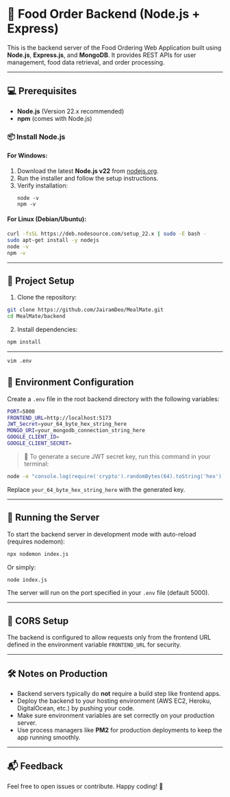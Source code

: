 # 🚀 Food Order Backend (Node.js + Express)

This is the backend server of the Food Ordering Web Application built using **Node.js**, **Express.js**, and **MongoDB**. It provides REST APIs for user management, food data retrieval, and order processing.

---

## 💻 Prerequisites

- **Node.js** (Version 22.x recommended)  
- **npm** (comes with Node.js)

### 📦 Install Node.js

#### For Windows:
1. Download the latest **Node.js v22** from [nodejs.org](https://nodejs.org/).  
2. Run the installer and follow the setup instructions.  
3. Verify installation:
   ```
   node -v
   npm -v
   ```

#### For Linux (Debian/Ubuntu):
```bash
curl -fsSL https://deb.nodesource.com/setup_22.x | sudo -E bash -
sudo apt-get install -y nodejs
node -v
npm -v
```

---

## 🚀 Project Setup

1. Clone the repository:

```bash
git clone https://github.com/JairamDeo/MealMate.git
cd MealMate/backend
```

2. Install dependencies:

```bash
npm install
```

---

```bash
vim .env
```

## 🔧 Environment Configuration

Create a `.env` file in the root backend directory with the following variables:

```bash
PORT=5000
FRONTEND_URL=http://localhost:5173
JWT_Secret=your_64_byte_hex_string_here
MONGO_URI=your_mongodb_connection_string_here
GOOGLE_CLIENT_ID=
GOOGLE_CLIENT_SECRET=
```

> 🔑 To generate a secure JWT secret key, run this command in your terminal:

```bash
node -e "console.log(require('crypto').randomBytes(64).toString('hex'))"
```

Replace `your_64_byte_hex_string_here` with the generated key.

---

## 🚀 Running the Server

To start the backend server in development mode with auto-reload (requires nodemon):

```bash
npx nodemon index.js
```

Or simply:

```bash
node index.js
```

The server will run on the port specified in your `.env` file (default 5000).

---

## 📡 CORS Setup

The backend is configured to allow requests only from the frontend URL defined in the environment variable `FRONTEND_URL` for security.

---

## 🛠️ Notes on Production

- Backend servers typically do **not** require a build step like frontend apps.
- Deploy the backend to your hosting environment (AWS EC2, Heroku, DigitalOcean, etc.) by pushing your code.
- Make sure environment variables are set correctly on your production server.
- Use process managers like **PM2** for production deployments to keep the app running smoothly.

---

## 📬 Feedback

Feel free to open issues or contribute. Happy coding! 🎉
